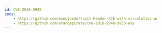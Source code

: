```yaml
---
id: CVE-2018-9948
pocs:
    - https://github.com/manojcode/Foxit-Reader-RCE-with-virualalloc-and-shellcode-for-CVE-2018-9948-and-CVE-2018-9958
    - https://github.com/orangepirate/cve-2018-9948-9958-exp
---
```

